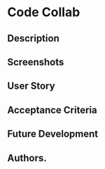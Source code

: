 # Code Collab

## Description

## Screenshots

## User Story

## Acceptance Criteria

## Future Development

## Authors.